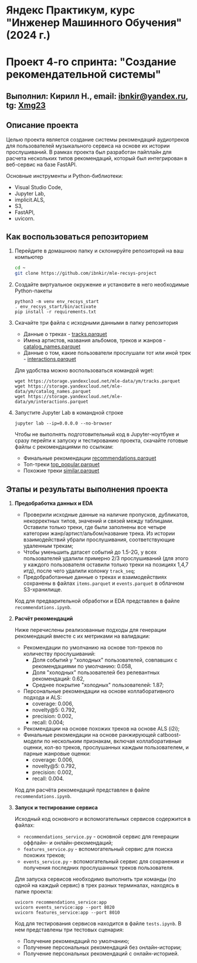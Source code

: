 # Яндекс Практикум, курс "Инженер Машинного Обучения" (2024 г.)
# Проект 4-го спринта: "Создание рекомендательной системы"
## Выполнил: Кирилл Н., email: ibnkir@yandex.ru, tg: [Xmg23](https://t.me/Xmg23)

## Описание проекта
Целью проекта является создание системы рекомендаций аудиотреков для
пользователей музыкального сервиса на основе их истории прослушиваний.
В рамках проекта был разработан пайплайн для расчета нескольких типов рекомендаций,
который был интегрирован в веб-сервис на базе FastAPI.

Основные инструменты и Python-библиотеки:
- Visual Studio Code,
- Jupyter Lab,
- implicit.ALS,
- S3,
- FastAPI, 
- uvicorn.

## Как воспользоваться репозиторием
1. Перейдите в домашнюю папку и склонируйте репозиторий на ваш компьютер
   ```bash
   cd ~
   git clone https://github.com/ibnkir/mle-recsys-project
   ```

2. Создайте виртуальное окружение и установите в него необходимые Python-пакеты
    ```
    python3 -m venv env_recsys_start
    . env_recsys_start/bin/activate
    pip install -r requirements.txt
    ```

3. Скачайте три файла с исходными данными в папку репозитория
    - Данные о треках - [tracks.parquet](https://storage.yandexcloud.net/mle-data/ym/tracks.parquet)
    - Имена артистов, названия альбомов, треков и жанров - [catalog_names.parquet](https://storage.yandexcloud.net/mle-data/ym/catalog_names.parquet)
    - Данные о том, какие пользователи прослушали тот или иной трек - [interactions.parquet](https://storage.yandexcloud.net/mle-data/ym/interactions.parquet)
 
    Для удобства можно воспользоваться командой wget:
    ```
    wget https://storage.yandexcloud.net/mle-data/ym/tracks.parquet
    wget https://storage.yandexcloud.net/mle-data/ym/catalog_names.parquet
    wget https://storage.yandexcloud.net/mle-data/ym/interactions.parquet
    ```

4. Запустите Jupyter Lab в командной строке
    ```
    jupyter lab --ip=0.0.0.0 --no-browser
    ```

    Чтобы не выполнять подготовительный код в Jupyter-ноутбуке и 
    сразу перейти к запуску и тестированию проекта, 
    скачайте готовые файлы с рекомендациями по ссылкам:
    - Финальные рекомендации [recommendations.parquet](https://disk.yandex.ru/d/QTuc5JxfzIdKjg)
    - Топ-треки [top_popular.parquet](https://disk.yandex.ru/d/I1YXRqtM-iR6XQ)
    - Похожие треки [similar.parquet](https://disk.yandex.ru/d/QytOSqKu1wHPoQ)

## Этапы и результаты выполнения проекта
1. __Предобработка данных и EDA__
    - Проверили исходные данные на наличие пропусков, дубликатов, некорректных типов, 
    значений и связей между таблицами. Оставили только треки, где были заполнены все четыре категории жанр/артист/альбом/название трека. Из истории взаимодействий убрали прослушивания, соответствующие удаленным трекам;
    - Чтобы уменьшить датасет событий до 1.5-2G, у всех пользователей удалили примерно 2/3 прослушиваний 
    (для этого у каждого пользователя оставили только треки на позициях 1,4,7 итд), 
    после чего удалили колонку `track_seq`;
    - Предобработанные данные о треках и взаимодействиях сохранены в файлах `items.parquet` и `events.parquet` 
    в облачном S3-хранилище.
    
    Код для предварительной обработки и EDA представлен в файле `recommendations.ipynb`.

2. __Расчёт рекомендаций__
    
    Ниже перечислены реализованные подходы для генерации рекомендаций вместе с их метриками на валидации:
    - Рекомендации по умолчанию на основе топ-треков по количеству прослушиваний:
        - Доля событий у "холодных" пользователей, совпавших с рекомендациями по умолчанию: 0.058,
        - Доля "холодных" пользователей без релевантных рекомендаций: 0.62,
        - Среднее покрытие "холодных" пользователей: 1.87;
    - Персональные рекомендации на основе коллаборативного подхода и ALS:
        - coverage: 0.006,
        - novelty@5: 0.792,
        - precision: 0.002,
        - recall: 0.004;
    - Рекомендации на основе похожих треков на основе ALS (i2i);
    - Финальные рекомендации на основе ранжирующей catboost-модели по нескольким признакам, 
    включая коллаборативные оценки, кол-во треков, прослушанных каждым пользователем, 
    и парные жанровые оценки:
        - coverage: 0.006,
        - novelty@5: 0.792,
        - precision: 0.002,
        - recall: 0.004.

    Код для расчёта рекомендаций представлен в файле `recommendations.ipynb`.

3. __Запуск и тестирование сервиса__
    
    Исходный код основного и вспомогательных сервисов содержится в файлах:
    - `recommendations_service.py` - основной сервис для генерации оффлайн- и онлайн-рекомендаций;
    - `features_service.py` - вспомогательный сервис для поиска похожих треков;
    - `events_service.py` - вспомогательный сервис для сохранения и получения 
    последних прослушанных треков пользователя.
    
    Для запуска сервисов необходимо выполнить три команды (по одной на каждый сервис) в трех разных терминалах, находясь в папке проекта:
    ```
    uvicorn recommendations_service:app
    uvicorn events_service:app --port 8020
    uvicorn features_service:app --port 8010
    ```
    
    Код для тестирования сервисов находится в файле `tests.ipynb`. В нем представлены три тестовых сценария:
    - Получение рекомендаций по умолчанию;
    - Получение персональных рекомендаций без онлайн-истории;
    - Получение персональных рекомендаций с онлайн-историей.
    